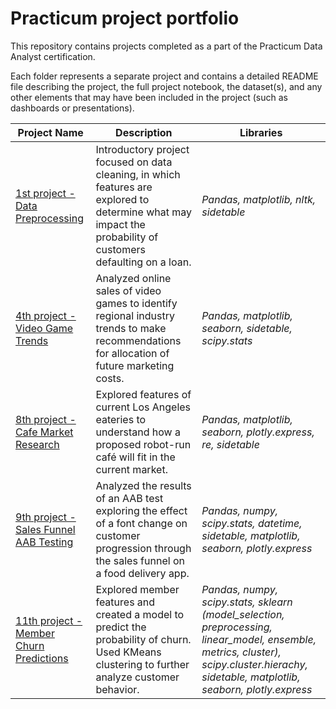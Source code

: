# Practicum project portfolio

This repository contains projects completed as a part of the Practicum Data Analyst certification.

Each folder represents a separate project and contains a detailed README file describing the project, the full project notebook, the dataset(s), and any other elements that may have been included in the project (such as dashboards or presentations).


| Project Name | Description | Libraries |
|---|---|---|
|[1st project - Data Preprocessing](https://github.com/shirarua/practicum-projects/tree/main/preprocessing-project) | Introductory project focused on data cleaning, in which features are explored to determine what may impact the probability of customers defaulting on a loan.| *Pandas, matplotlib, nltk, sidetable*|
|[4th project - Video Game Trends](https://github.com/shirarua/practicum-projects/tree/main/videogame_sales_trends) | Analyzed online sales of video games to identify regional industry trends to make recommendations for allocation of future marketing costs.| *Pandas, matplotlib, seaborn, sidetable, scipy.stats*|
|[8th project - Cafe Market Research](https://github.com/shirarua/practicum-projects/tree/main/market_research) | Explored features of current Los Angeles eateries to understand how a proposed robot-run café will fit in the current market. |*Pandas, matplotlib, seaborn, plotly.express, re, sidetable*|
|[9th project - Sales Funnel AAB Testing](https://github.com/shirarua/practicum-projects/tree/main/sales_funnel_AAB) | Analyzed the results of an AAB test exploring the effect of a font change on customer progression through the sales funnel on a food delivery app. |*Pandas, numpy, scipy.stats, datetime, sidetable, matplotlib, seaborn, plotly.express*|
|[11th project - Member Churn Predictions](https://github.com/shirarua/practicum-projects/tree/main/churn_predictions) | Explored member features and created a model to predict the probability of churn. Used KMeans clustering to further analyze customer behavior. |*Pandas, numpy, scipy.stats, sklearn (model_selection, preprocessing, linear_model, ensemble, metrics, cluster), scipy.cluster.hierachy, sidetable, matplotlib, seaborn, plotly.express*|
